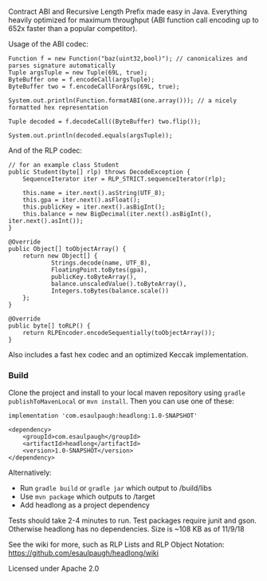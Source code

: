 Contract ABI and Recursive Length Prefix made easy in Java. Everything heavily optimized for maximum throughput (ABI function call encoding up to 652x faster than a popular competitor).

Usage of the ABI codec:

    Function f = new Function("baz(uint32,bool)"); // canonicalizes and parses signature automatically
    Tuple argsTuple = new Tuple(69L, true);
    ByteBuffer one = f.encodeCall(argsTuple);
    ByteBuffer two = f.encodeCallForArgs(69L, true);
    
    System.out.println(Function.formatABI(one.array())); // a nicely formatted hex representation
    
    Tuple decoded = f.decodeCall((ByteBuffer) two.flip());
    
    System.out.println(decoded.equals(argsTuple));

And of the RLP codec:

    // for an example class Student
    public Student(byte[] rlp) throws DecodeException {
        SequenceIterator iter = RLP_STRICT.sequenceIterator(rlp);

        this.name = iter.next().asString(UTF_8);
        this.gpa = iter.next().asFloat();
        this.publicKey = iter.next().asBigInt();
        this.balance = new BigDecimal(iter.next().asBigInt(), iter.next().asInt());
    }
    
    @Override
    public Object[] toObjectArray() {
        return new Object[] {
                Strings.decode(name, UTF_8),
                FloatingPoint.toBytes(gpa),
                publicKey.toByteArray(),
                balance.unscaledValue().toByteArray(),
                Integers.toBytes(balance.scale())
        };
    }

    @Override
    public byte[] toRLP() {
        return RLPEncoder.encodeSequentially(toObjectArray());
    }

Also includes a fast hex codec and an optimized Keccak implementation.

### Build

Clone the project and install to your local maven repository using `gradle publishToMavenLocal` or `mvn install`. Then you can use one of these:

    implementation 'com.esaulpaugh:headlong:1.0-SNAPSHOT'

    <dependency>
        <groupId>com.esaulpaugh</groupId>
        <artifactId>headlong</artifactId>
        <version>1.0-SNAPSHOT</version>
    </dependency>

Alternatively:

* Run `gradle build` or `gradle jar` which output to /build/libs
* Use `mvn package` which outputs to /target
* Add headlong as a project dependency

Tests should take 2-4 minutes to run. Test packages require junit and gson. Otherwise headlong has no dependencies. Size is ~108 KB as of 11/9/18

See the wiki for more, such as RLP Lists and RLP Object Notation: https://github.com/esaulpaugh/headlong/wiki

Licensed under Apache 2.0
